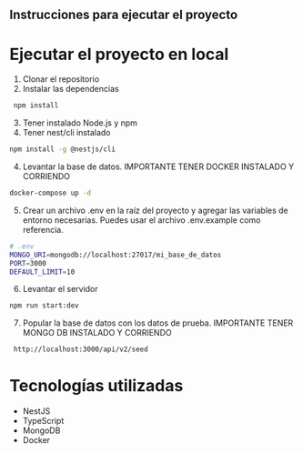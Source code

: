 ## Instrucciones para ejecutar el proyecto

# Ejecutar el proyecto en local
1. Clonar el repositorio
2. Instalar las dependencias
```bash
 npm install
```
3. Tener instalado Node.js y npm
4. Tener nest/cli instalado
```bash
npm install -g @nestjs/cli
```

4. Levantar la base de datos. IMPORTANTE TENER DOCKER INSTALADO Y CORRIENDO 
```bash
docker-compose up -d
```

5. Crear un archivo .env en la raíz del proyecto y agregar las variables de entorno necesarias. Puedes usar el archivo .env.example como referencia.
```bash
# .env
MONGO_URI=mongodb://localhost:27017/mi_base_de_datos
PORT=3000
DEFAULT_LIMIT=10
````

6. Levantar el servidor
```bash
npm run start:dev
```

7. Popular la base de datos con los datos de prueba. IMPORTANTE TENER MONGO DB INSTALADO Y CORRIENDO
```bash
 http://localhost:3000/api/v2/seed
```


# Tecnologías utilizadas
- NestJS
- TypeScript
- MongoDB
- Docker